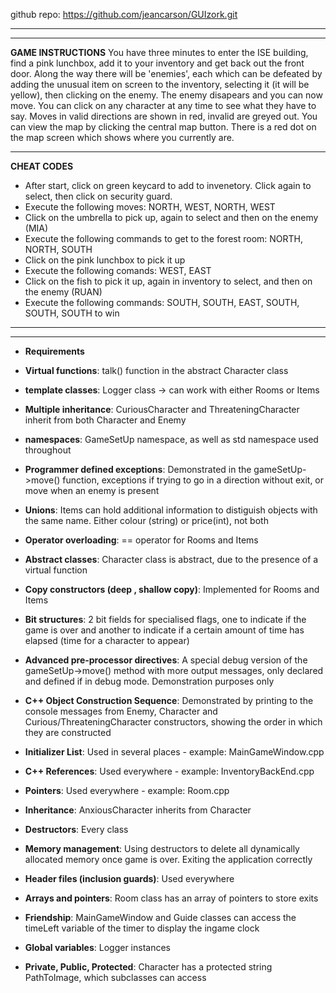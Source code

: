 github repo: https://github.com/jeancarson/GUIzork.git

*****
*****
**GAME INSTRUCTIONS**
You have three minutes to enter the ISE building, find a pink lunchbox, add it to your inventory and get back out the front door.
Along the way there will be 'enemies', each which can be defeated by adding the unusual item on screen to the inventory, selecting it (it will be yellow), then clicking on the enemy. The enemy disapears and you can now move. You can click on any character at any time to see what they have to say.
Moves in valid directions are shown in red, invalid are greyed out.
You can view the map by clicking the central map button. There is a red dot on the map screen which shows where you currently are.

*****

**CHEAT CODES**
* After start, click on green keycard to add to invenetory. Click again to select, then click on security guard.
* Execute the following moves: NORTH, WEST, NORTH, WEST
* Click on the umbrella to pick up, again to select and then on the enemy (MIA)
* Execute the following commands to get to the forest room: NORTH, NORTH, SOUTH
* Click on the pink lunchbox to pick it up
* Execute the following comands: WEST, EAST
* Click on the fish to pick it up, again in inventory to select, and then on the enemy (RUAN)
* Execute the following commands: SOUTH, SOUTH, EAST, SOUTH, SOUTH, SOUTH to win

*****
*****

* **Requirements**


* **Virtual functions**:                                    talk() function in the abstract Character class

* **template classes**:                                     Logger class -> can work with either Rooms or Items 

* **Multiple inheritance**:                                 CuriousCharacter and ThreateningCharacter inherit from both Character and Enemy

* **namespaces**:                                           GameSetUp namespace, as well as std namespace used throughout

* **Programmer defined exceptions**:                        Demonstrated in the gameSetUp->move() function, exceptions if trying to go in a direction without exit, or move when an enemy is present

* **Unions**:                                               Items can hold additional information to distiguish objects with the same name. Either colour (string) or price(int), not both

* **Operator overloading**:                                 == operator for Rooms and Items

* **Abstract classes**:                                    Character class is abstract, due to the presence of a virtual function

* **Copy constructors (deep , shallow copy)**:             Implemented for Rooms and Items

* **Bit structures**:                                      2 bit fields for specialised flags, one to indicate if the game is over and another to indicate if a certain amount of time has elapsed (time for a character to appear)

* **Advanced pre-processor directives**:                   A special debug version of the gameSetUp->move() method with more output messages, only declared and defined if in debug mode. Demonstration purposes only

* **C++ Object Construction Sequence**:                    Demonstrated by printing to the console messages from Enemy, Character and Curious/ThreateningCharacter constructors, showing the order in which they are constructed

* **Initializer List**:                                    Used in several places - example: MainGameWindow.cpp

* **C++ References**:                                      Used everywhere - example: InventoryBackEnd.cpp

* **Pointers**:                                            Used everywhere - example: Room.cpp

* **Inheritance**:                                         AnxiousCharacter inherits from Character

* **Destructors**:                                         Every class

* **Memory management**:                                   Using destructors to delete all dynamically allocated memory once game is over. Exiting the application correctly

* **Header files (inclusion guards)**:                     Used everywhere

* **Arrays and pointers**:                                 Room class has an array of pointers to store exits

* **Friendship**:                                          MainGameWindow and Guide classes can access the timeLeft variable of the timer to display the ingame clock

* **Global variables**:                                    Logger instances

* **Private, Public, Protected**:                          Character has a protected string PathToImage, which subclasses can access

